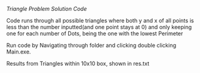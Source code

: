 *Triangle Problem Solution Code*


Code runs through all possible triangles where both y and x of all points is less than the number inputted(and one point stays at 0) and only keeping one for each number of Dots, being the one with the lowest Perimeter 


Run code by Navigating through folder and clicking double clicking Main.exe.

Results from Triangles within 10x10 box, shown in res.txt


